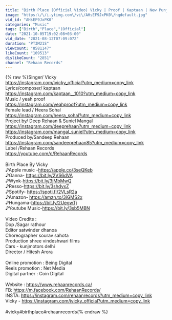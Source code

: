 ```yaml
---
title: "Birth Place (Official Video) Vicky | Proof | Kaptaan | New Punjabi Songs 2021 |"
image: "https:\/\/i.ytimg.com\/vi\/AHsEF9JxPK0\/hqdefault.jpg"
vid_id: "AHsEF9JxPK0"
categories: "Music"
tags: ["Birth","Place","(Official"]
date: "2021-10-05T19:02:08+03:00"
vid_date: "2021-08-12T07:09:07Z"
duration: "PT3M21S"
viewcount: "8581147"
likeCount: "109513"
dislikeCount: "2851"
channel: "Rehaan Records"
---
```

{% raw %}Singer/ Vicky <br /><a rel="nofollow" target="blank" href="https://instagram.com/ivicky_official?utm_medium=copy_link">https://instagram.com/ivicky_official?utm_medium=copy_link</a><br />Lyrics/composer/ kaptaan <br /><a rel="nofollow" target="blank" href="https://instagram.com/kaptaan__1010?utm_medium=copy_link">https://instagram.com/kaptaan__1010?utm_medium=copy_link</a><br />Music / yeah proof <br /><a rel="nofollow" target="blank" href="https://instagram.com/yeahproof?utm_medium=copy_link">https://instagram.com/yeahproof?utm_medium=copy_link</a><br />Female lead / Heera Sohal <br /><a rel="nofollow" target="blank" href="https://instagram.com/heera_sohal?utm_medium=copy_link">https://instagram.com/heera_sohal?utm_medium=copy_link</a><br />Project by/ Deep Rehaan &amp; Suniel Mangal<br /><a rel="nofollow" target="blank" href="https://instagram.com/deeprehaan?utm_medium=copy_link">https://instagram.com/deeprehaan?utm_medium=copy_link</a><br /><a rel="nofollow" target="blank" href="https://instagram.com/mangal_suniel?utm_medium=copy_link">https://instagram.com/mangal_suniel?utm_medium=copy_link</a><br />Produced by/Sandeep Rehaan<br /><a rel="nofollow" target="blank" href="https://instagram.com/sandeeprehaan85?utm_medium=copy_link">https://instagram.com/sandeeprehaan85?utm_medium=copy_link</a><br />Label /Rehaan Records<br /><a rel="nofollow" target="blank" href="https://youtube.com/c/RehaanRecords">https://youtube.com/c/RehaanRecords</a><br /><br />Birth Place By Vicky<br />♪Apple music -<a rel="nofollow" target="blank" href="https://apple.co/3seQKeb">https://apple.co/3seQKeb</a>  <br />♪Ganna-  <a rel="nofollow" target="blank" href="https://bit.ly/2VS6dVA">https://bit.ly/2VS6dVA</a><br />♪Wynk-<a rel="nofollow" target="blank" href="https://bit.ly/3jMbMwQ">https://bit.ly/3jMbMwQ</a>  <br />♪Resso-<a rel="nofollow" target="blank" href="https://bit.ly/3shdvxZ">https://bit.ly/3shdvxZ</a>  <br />♪Spotify- <a rel="nofollow" target="blank" href="https://spoti.fi/2VLsR2a">https://spoti.fi/2VLsR2a</a><br />♪Amazon- <a rel="nofollow" target="blank" href="https://amzn.to/3iGMS2x">https://amzn.to/3iGMS2x</a> <br />♪Hungama-<a rel="nofollow" target="blank" href="https://bit.ly/2UegwTj">https://bit.ly/2UegwTj</a><br />♪Youtube Music-<a rel="nofollow" target="blank" href="https://bit.ly/3sb5MBN">https://bit.ly/3sb5MBN</a><br /><br />Video Credits :<br />Dop /Sagar rathour <br />Editor satwinder dhanoa <br />Choreographer sourav sahota<br />Production shree vindeshwari films <br />Cars - kunjmotors delhi<br />Director / Hitesh Arora<br /><br />Online promotion : Being Digital <br />Reels promotion : Net Media <br />Digital partner : Coin DIgital<br /><br />Website : <a rel="nofollow" target="blank" href="https://www.rehaanrecords.ca/">https://www.rehaanrecords.ca/</a><br />FB: <a rel="nofollow" target="blank" href="https://m.facebook.com/RehaanRecords/">https://m.facebook.com/RehaanRecords/</a><br />INSTA: <a rel="nofollow" target="blank" href="https://instagram.com/rehaanrecords?utm_medium=copy_link">https://instagram.com/rehaanrecords?utm_medium=copy_link</a><br />Vicky -  <a rel="nofollow" target="blank" href="https://instagram.com/ivicky_official?utm_medium=copy_link">https://instagram.com/ivicky_official?utm_medium=copy_link</a><br /><br />#vicky#birthplace#rehaanrecords{% endraw %}
